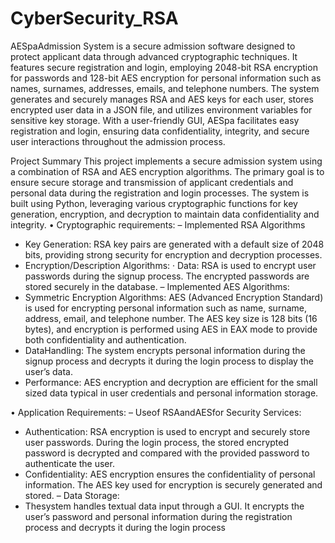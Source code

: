 # CyberSecurity_RSA

AESpaAdmission System is a secure admission software designed to protect applicant data through advanced cryptographic techniques. It features secure registration and login, employing 2048-bit RSA encryption for passwords and 128-bit AES encryption for personal information such as names, surnames, addresses, emails, and telephone numbers. The system generates and securely manages RSA and AES keys for each user, stores encrypted user data in a JSON file, and utilizes environment variables for sensitive key storage. With a user-friendly GUI, AESpa facilitates easy registration and login, ensuring data confidentiality, integrity, and secure user interactions throughout the admission process.

Project Summary
  This project implements a secure admission system using a combination of RSA and AES encryption algorithms. The primary goal is to ensure secure storage and transmission of applicant credentials and personal data during the registration and login processes. The system is built using Python, leveraging various cryptographic functions for key generation, encryption, and decryption to maintain data confidentiality and integrity.
  • Cryptographic requirements:
  – Implemented RSA Algorithms
  * Key Generation: RSA key pairs are generated with a default size of 2048 bits, providing strong security for encryption and decryption processes.
  * Encryption/Description Algorithms:
   · Data: RSA is used to encrypt user passwords during the signup process. The encrypted passwords are stored securely in the database.
  – Implemented AES Algorithms:
  * Symmetric Encryption Algorithms: AES (Advanced Encryption Standard) is used for encrypting personal information such as name, surname, address, email, and telephone number. The AES key size is 128 bits (16 bytes), and encryption is performed using AES in EAX mode to provide both confidentiality and authentication.
  * DataHandling: The system encrypts personal information during the signup process and decrypts it during the login process to display the user’s data.
  * Performance: AES encryption and decryption are efficient for the small sized data typical in user credentials and personal information storage.

  • Application Requirements:
  – Useof RSAandAESfor Security Services:
  * Authentication: RSA encryption is used to encrypt and securely store user passwords. During the login process, the stored encrypted password is decrypted and compared with the provided password to authenticate the user.
  * Confidentiality: AES encryption ensures the confidentiality of personal information. The AES key used for encryption is securely generated and stored.
  – Data Storage:
  * Thesystem handles textual data input through a GUI. It encrypts the user’s password and personal information during the registration process and decrypts it during the login process
